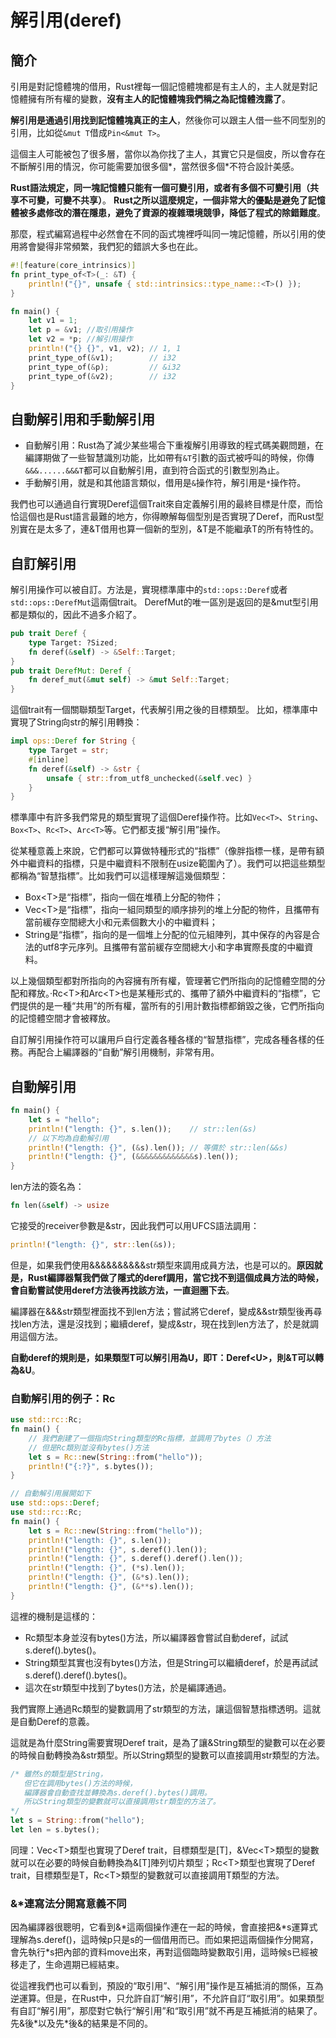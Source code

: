 # 解引用\(deref\)

## 簡介

引用是對記憶體塊的借用，Rust裡每一個記憶體塊都是有主人的，主人就是對記憶體擁有所有權的變數，**沒有主人的記憶體塊我們稱之為記憶體洩露了**。

**解引用是通過引用找到記憶體塊真正的主人**，然後你可以跟主人借一些不同型別的引用，比如從`&mut T`借成`Pin<&mut T>`。

這個主人可能被包了很多層，當你以為你找了主人，其實它只是個皮，所以會存在不斷解引用的情況，你可能需要加很多個\*，當然很多個\*不符合設計美感。

**Rust語法規定，同一塊記憶體只能有一個可變引用，或者有多個不可變引用（共享不可變，可變不共享）**。**Rust之所以這麼規定，一個非常大的優點是避免了記憶體被多處修改的潛在隱患，避免了資源的複雜環境競爭，降低了程式的除錯難度**。

那麼，程式編寫過程中必然會在不同的函式塊裡呼叫同一塊記憶體，所以引用的使用將會變得非常頻繁，我們犯的錯誤大多也在此。

```rust
#![feature(core_intrinsics)]
fn print_type_of<T>(_: &T) {
    println!("{}", unsafe { std::intrinsics::type_name::<T>() });
}

fn main() {
    let v1 = 1;
    let p = &v1; //取引用操作
    let v2 = *p; //解引用操作
    println!("{} {}", v1, v2); // 1, 1
    print_type_of(&v1);        // i32
    print_type_of(&p);         // &i32
    print_type_of(&v2);        // i32
}
```

## 自動解引用和手動解引用

* 自動解引用：Rust為了減少某些場合下重複解引用導致的程式碼美觀問題，在編譯期做了一些智慧識別功能，比如帶有`&T`引數的函式被呼叫的時候，你傳`&&&......&&&T`都可以自動解引用，直到符合函式的引數型別為止。
* 手動解引用，就是和其他語言類似，借用是`&`操作符，解引用是`*`操作符。

我們也可以通過自行實現Deref這個Trait來自定義解引用的最終目標是什麼，而恰恰這個也是Rust語言最難的地方，你得瞭解每個型別是否實現了Deref，而Rust型別實在是太多了，連&T借用也算一個新的型別，&T是不能繼承T的所有特性的。

## 自訂解引用

解引用操作可以被自訂。方法是，實現標準庫中的`std::ops::Deref`或者`std::ops::DerefMut`這兩個trait。DerefMut的唯一區別是返回的是&mut型引用都是類似的，因此不過多介紹了。

```rust
pub trait Deref {
    type Target: ?Sized;
    fn deref(&self) -> &Self::Target;
}
pub trait DerefMut: Deref {
    fn deref_mut(&mut self) -> &mut Self::Target;
}
```

這個trait有一個關聯類型Target，代表解引用之後的目標類型。比如，標準庫中實現了String向str的解引用轉換：

```rust
impl ops::Deref for String {
    type Target = str;
    #[inline]
    fn deref(&self) -> &str {
        unsafe { str::from_utf8_unchecked(&self.vec) }
    }
}
```

標準庫中有許多我們常見的類型實現了這個Deref操作符。比如`Vec<T>`、`String`、`Box<T>`、`Rc<T>`、`Arc<T>`等。它們都支援“解引用”操作。

從某種意義上來說，它們都可以算做特種形式的“指標”（像胖指標一樣，是帶有額外中繼資料的指標，只是中繼資料不限制在usize範圍內了）。我們可以把這些類型都稱為“智慧指標”。比如我們可以這樣理解這幾個類型：

* Box&lt;T&gt;是“指標”，指向一個在堆積上分配的物件；
* Vec&lt;T&gt;是“指標”，指向一組同類型的順序排列的堆上分配的物件，且攜帶有當前緩存空間總大小和元素個數大小的中繼資料；
* String是“指標”，指向的是一個堆上分配的位元組陣列，其中保存的內容是合法的utf8字元序列。且攜帶有當前緩存空間總大小和字串實際長度的中繼資料。

以上幾個類型都對所指向的內容擁有所有權，管理著它們所指向的記憶體空間的分配和釋放。·Rc&lt;T&gt;和Arc&lt;T&gt;也是某種形式的、攜帶了額外中繼資料的“指標”，它們提供的是一種“共用”的所有權，當所有的引用計數指標都銷毀之後，它們所指向的記憶體空間才會被釋放。

自訂解引用操作符可以讓用戶自行定義各種各樣的“智慧指標”，完成各種各樣的任務。再配合上編譯器的“自動”解引用機制，非常有用。

## 自動解引用

```rust
fn main() {
    let s = "hello";
    println!("length: {}", s.len());    // str::len(&s)
    // 以下均為自動解引用
    println!("length: {}", (&s).len()); // 等價於 str::len(&&s)
    println!("length: {}", (&&&&&&&&&&&&&s).len());
}
```

len方法的簽名為：

```rust
fn len(&self) -> usize
```

它接受的receiver參數是&str，因此我們可以用UFCS語法調用：

```rust
println!("length: {}", str::len(&s));
```

但是，如果我們使用&&&&&&&&&&str類型來調用成員方法，也是可以的。**原因就是，Rust編譯器幫我們做了隱式的deref調用，當它找不到這個成員方法的時候，會自動嘗試使用deref方法後再找該方法，一直迴圈下去**。

編譯器在&&&str類型裡面找不到len方法；嘗試將它deref，變成&&str類型後再尋找len方法，還是沒找到；繼續deref，變成&str，現在找到len方法了，於是就調用這個方法。

**自動deref的規則是，如果類型T可以解引用為U，即T：Deref&lt;U&gt;，則&T可以轉為&U**。

### 自動解引用的例子：Rc

```rust
use std::rc::Rc;
fn main() {
    // 我們創建了一個指向String類型的Rc指標，並調用了bytes（）方法
    // 但是Rc類別並沒有bytes()方法
    let s = Rc::new(String::from("hello"));
    println!("{:?}", s.bytes());
}

// 自動解引用展開如下
use std::ops::Deref;
use std::rc::Rc;
fn main() {
    let s = Rc::new(String::from("hello"));
    println!("length: {}", s.len());
    println!("length: {}", s.deref().len());
    println!("length: {}", s.deref().deref().len());
    println!("length: {}", (*s).len());
    println!("length: {}", (&*s).len());
    println!("length: {}", (&**s).len());
}
```

這裡的機制是這樣的：

* Rc類型本身並沒有bytes\(\)方法，所以編譯器會嘗試自動deref，試試s.deref\(\).bytes\(\)。
* String類型其實也沒有bytes\(\)方法，但是String可以繼續deref，於是再試試s.deref\(\).deref\(\).bytes\(\)。
* 這次在str類型中找到了bytes\(\)方法，於是編譯通過。

我們實際上通過Rc類型的變數調用了str類型的方法，讓這個智慧指標透明。這就是自動Deref的意義。

這就是為什麼String需要實現Deref trait，是為了讓&String類型的變數可以在必要的時候自動轉換為&str類型。所以String類型的變數可以直接調用str類型的方法。

```rust
/* 雖然s的類型是String，
   但它在調用bytes()方法的時候，
   編譯器會自動查找並轉換為s.deref().bytes()調用。
   所以String類型的變數就可以直接調用str類型的方法了。
*/
let s = String::from("hello");
let len = s.bytes();
```

同理：Vec&lt;T&gt;類型也實現了Deref trait，目標類型是\[T\]，&Vec&lt;T&gt;類型的變數就可以在必要的時候自動轉換為&\[T\]陣列切片類型；Rc&lt;T&gt;類型也實現了Deref trait，目標類型是T，Rc&lt;T&gt;類型的變數就可以直接調用T類型的方法。

### &\*連寫法分開寫意義不同

因為編譯器很聰明，它看到&\*這兩個操作連在一起的時候，會直接把&\*s運算式理解為s.deref\(\)，這時候p只是s的一個借用而已。而如果把這兩個操作分開寫，會先執行\*s把內部的資料move出來，再對這個臨時變數取引用，這時候s已經被移走了，生命週期已經結束。

從這裡我們也可以看到，預設的“取引用”、“解引用”操作是互補抵消的關係，互為逆運算。但是，在Rust中，只允許自訂“解引用”，不允許自訂“取引用”。如果類型有自訂“解引用”，那麼對它執行“解引用”和“取引用”就不再是互補抵消的結果了。先&後\*以及先\*後&的結果是不同的。




